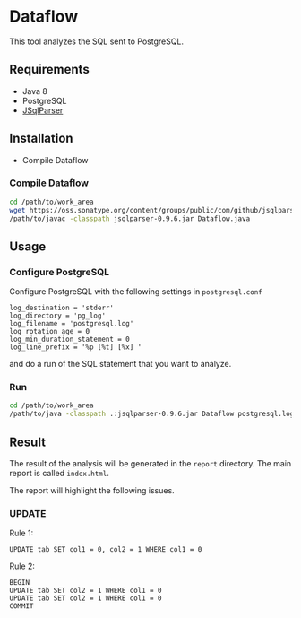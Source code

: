 # Dataflow

This tool analyzes the SQL sent to PostgreSQL.

## Requirements

* Java 8
* PostgreSQL
* [JSqlParser](https://github.com/JSQLParser/JSqlParser/wiki)

## Installation

* Compile Dataflow

### Compile Dataflow

```bash
cd /path/to/work_area
wget https://oss.sonatype.org/content/groups/public/com/github/jsqlparser/jsqlparser/0.9.6/jsqlparser-0.9.6.jar
/path/to/javac -classpath jsqlparser-0.9.6.jar Dataflow.java
```

## Usage

### Configure PostgreSQL

Configure PostgreSQL with the following settings in ```postgresql.conf```

```
log_destination = 'stderr'
log_directory = 'pg_log'
log_filename = 'postgresql.log'
log_rotation_age = 0
log_min_duration_statement = 0
log_line_prefix = '%p [%t] [%x] '
```

and do a run of the SQL statement that you want to analyze.

### Run

```bash
cd /path/to/work_area
/path/to/java -classpath .:jsqlparser-0.9.6.jar Dataflow postgresql.log
```

## Result

The result of the analysis will be generated in the ```report``` directory.
The main report is called ```index.html```.

The report will highlight the following issues.

### UPDATE

Rule 1:
```
UPDATE tab SET col1 = 0, col2 = 1 WHERE col1 = 0
```

Rule 2:
```
BEGIN
UPDATE tab SET col2 = 1 WHERE col1 = 0
UPDATE tab SET col2 = 1 WHERE col1 = 0
COMMIT
```
